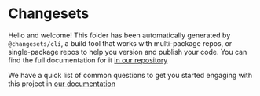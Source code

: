 # Changesets

Hello and welcome! This folder has been automatically generated by `@changesets/cli`, a
build tool that works with multi-package repos, or single-package repos to help you
version and publish your code. You can find the full documentation for it
[in our repository](https://github.com/changesets/changesets)

We have a quick list of common questions to get you started engaging with this project in
[our documentation](https://github.com/changesets/changesets/blob/main/docs/common-questions.md)
